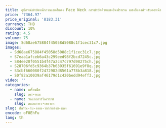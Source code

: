 ```yaml
---
title: อุปกรณ์บําบัดหน้ากากแสงสีแดง Face Neck การบําบัดด้วยแสงอินฟราเรด แสงสีแดงสําหรับคอหน้า
price: '7364.97'
price_original: '8183.31'
currency: THB
discount: 10%
rating: 4.5
volume: 75
image: Sd68ae675884f45058d5088c1f1cec31c7.jpg
images:
  - Sd68ae675884f45058d5088c1f1cec31c7.jpg
  - S7eaa1afceb6a43c299eed98f2bcd7245c.jpg
  - S84ee28f0551b4f47a2c47c797d98275ch.jpg
  - S28706fd5c9364b37b63035f61691e9f8q.jpg
  - S3cbf660080f2472982d8561a778b3a818.jpg
  - S0f82a10039af46179d1c420bedd94eff3.jpg
video: ''
categories:
  - name: เครื่องมือ
    slug: เคร-องม
  - name: วัดและการวิเคราะห์
    slug: ดและการว-เคราะห
slug: ปกรณ-าบ-ดหน-ากากแสงส-แดง
encode: oF0EhFu
lang: th
---
```

  